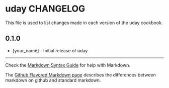 # uday CHANGELOG

This file is used to list changes made in each version of the uday cookbook.

## 0.1.0
- [your_name] - Initial release of uday

- - -
Check the [Markdown Syntax Guide](http://daringfireball.net/projects/markdown/syntax) for help with Markdown.

The [Github Flavored Markdown page](http://github.github.com/github-flavored-markdown/) describes the differences between markdown on github and standard markdown.
